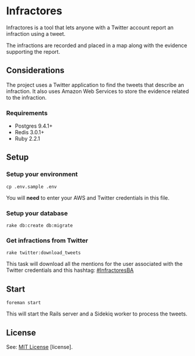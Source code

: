 # Infractores

Infractores is a tool that lets anyone with a Twitter account report an infraction using a tweet.

The infractions are recorded and placed in a map along with the evidence supporting the report.

## Considerations

The project uses a Twitter application to find the tweets that describe an infraction. It also uses Amazon Web Services to store the evidence related to the infraction.

### Requirements

* Postgres 9.4.1+
* Redis 3.0.1+
* Ruby 2.2.1

## Setup

### Setup your environment

    cp .env.sample .env

You will **need** to enter your AWS and Twitter credentials in this file.

### Setup your database

    rake db:create db:migrate

### Get infractions from Twitter

    rake twitter:download_tweets

This task will download all the mentions for the user associated with the Twitter credentials and this hashtag: [#InfractoresBA](https://twitter.com/hashtag/infractoresba?f=tweets&src=hash)

## Start

    foreman start

This will start the Rails server and a Sidekiq worker to process the tweets.

## License

See: [MIT License](LICENSE) [license]. 
